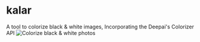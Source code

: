 # kalar
A tool to colorize black &amp; white images, Incorporating the Deepai's Colorizer API 
![Colorize black & white photos](https://kalar-colorize.web.app/assets/icons/app-icon.png)
